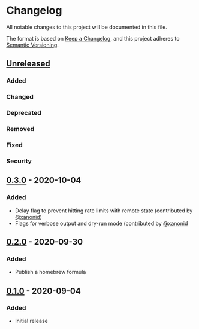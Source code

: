# Changelog
All notable changes to this project will be documented in this file.

The format is based on [Keep a Changelog](https://keepachangelog.com/en/1.0.0/),
and this project adheres to [Semantic Versioning](https://semver.org/spec/v2.0.0.html).

## [Unreleased]
### Added
### Changed
### Deprecated
### Removed
### Fixed
### Security


## [0.3.0] - 2020-10-04
### Added
- Delay flag to prevent hitting rate limits with remote state (contributed by [@xanonid](https://github.com/xanonid))
- Flags for verbose output and dry-run mode (contributed by [@xanonid](https://github.com/xanonid)

## [0.2.0] - 2020-09-30
### Added
- Publish a homebrew formula

## [0.1.0] - 2020-09-04
### Added
- Initial release

[Unreleased]: https://github.com/mbode/terraform-state-mover/compare/0.3.0...HEAD
[0.3.0]: https://github.com/mbode/terraform-state-mover/compare/0.2.0...0.3.0
[0.2.0]: https://github.com/mbode/terraform-state-mover/compare/0.1.0...0.2.0
[0.1.0]: https://github.com/mbode/terraform-state-mover/releases/tag/0.1.0
